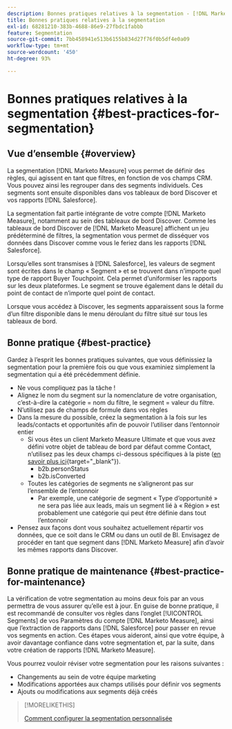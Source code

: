 ```yaml
---
description: Bonnes pratiques relatives à la segmentation - [!DNL Marketo Measure] - Documentation du produit
title: Bonnes pratiques relatives à la segmentation
exl-id: 68281210-383b-4688-86e9-27fbdc1fabbb
feature: Segmentation
source-git-commit: 7bb458941e513b6155b834d27f76f0b5df4e0a09
workflow-type: tm+mt
source-wordcount: '450'
ht-degree: 93%

---
```


# Bonnes pratiques relatives à la segmentation {#best-practices-for-segmentation}

## Vue d’ensemble {#overview}

La segmentation [!DNL Marketo Measure] vous permet de définir des règles, qui agissent en tant que filtres, en fonction de vos champs CRM. Vous pouvez ainsi les regrouper dans des segments individuels. Ces segments sont ensuite disponibles dans vos tableaux de bord Discover et vos rapports [!DNL Salesforce].

La segmentation fait partie intégrante de votre compte [!DNL Marketo Measure], notamment au sein des tableaux de bord Discover. Comme les tableaux de bord Discover de [!DNL Marketo Measure] affichent un jeu prédéterminé de filtres, la segmentation vous permet de disséquer vos données dans Discover comme vous le feriez dans les rapports [!DNL Salesforce].

Lorsqu’elles sont transmises à [!DNL Salesforce], les valeurs de segment sont écrites dans le champ « Segment » et se trouvent dans n’importe quel type de rapport Buyer Touchpoint. Cela permet d’uniformiser les rapports sur les deux plateformes. Le segment se trouve également dans le détail du point de contact de n’importe quel point de contact.

Lorsque vous accédez à Discover, les segments apparaissent sous la forme d’un filtre disponible dans le menu déroulant du filtre situé sur tous les tableaux de bord.

## Bonne pratique {#best-practice}

Gardez à l’esprit les bonnes pratiques suivantes, que vous définissiez la segmentation pour la première fois ou que vous examiniez simplement la segmentation qui a été précédemment définie.

* Ne vous compliquez pas la tâche !
* Alignez le nom du segment sur la nomenclature de votre organisation, c’est-à-dire la catégorie = nom du filtre, le segment = valeur du filtre.
* N’utilisez pas de champs de formule dans vos règles
* Dans la mesure du possible, créez la segmentation à la fois sur les leads/contacts et opportunités afin de pouvoir l’utiliser dans l’entonnoir entier
   * Si vous êtes un client Marketo Measure Ultimate et que vous avez défini votre objet de tableau de bord par défaut comme Contact, n’utilisez pas les deux champs ci-dessous spécifiques à la piste ([en savoir plus ici](/help/marketo-measure-ultimate/data-integrity-requirement.md){target="_blank"}).
      * b2b.personStatus
      * b2b.isConverted
   * Toutes les catégories de segments ne s’aligneront pas sur l’ensemble de l’entonnoir
      * Par exemple, une catégorie de segment « Type d’opportunité » ne sera pas liée aux leads, mais un segment lié à « Région » est probablement une catégorie qui peut être définie dans tout l’entonnoir
* Pensez aux façons dont vous souhaitez actuellement répartir vos données, que ce soit dans le CRM ou dans un outil de BI. Envisagez de procéder en tant que segment dans [!DNL Marketo Measure] afin d’avoir les mêmes rapports dans Discover.

## Bonne pratique de maintenance {#best-practice-for-maintenance}

La vérification de votre segmentation au moins deux fois par an vous permettra de vous assurer qu’elle est à jour. En guise de bonne pratique, il est recommandé de consulter vos règles dans l’onglet [!UICONTROL Segments] de vos Paramètres du compte [!DNL Marketo Measure], ainsi que l’extraction de rapports dans [!DNL Salesforce] pour passer en revue vos segments en action. Ces étapes vous aideront, ainsi que votre équipe, à avoir davantage confiance dans votre segmentation et, par la suite, dans votre création de rapports [!DNL Marketo Measure].

Vous pourrez vouloir réviser votre segmentation pour les raisons suivantes :

* Changements au sein de votre équipe marketing
* Modifications apportées aux champs utilisés pour définir vos segments
* Ajouts ou modifications aux segments déjà créés

>[!MORELIKETHIS]
>
>[Comment configurer la segmentation personnalisée](/help/advanced-marketo-measure-features/segmentation/custom-segmentation.md)
